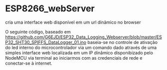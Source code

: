 # ESP8266_webServer
cria uma interface web disponível em um url dinâmico no browser 

O seguinte código, baseado em 
https://github.com/G6EJD/ESP32_Data_Logging_Webserver/blob/master/ESP32_SHT30_SPIFFS_DataLogger_01.ino
baseia-se no controle de ativação do led interno do microcontrolador via um comando dado através de uma simples interface web 
localizada em um IP dinâmico disponibizado pelo NodeMCU via terminal ao iniciarmos com as credenciais de rede e conectar-se à internet.
